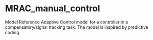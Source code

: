 # MRAC_manual_control
Model Reference Adaptive Control model for a controller in a compensatory/signal tracking task. The model is inspired by predictive coding 
